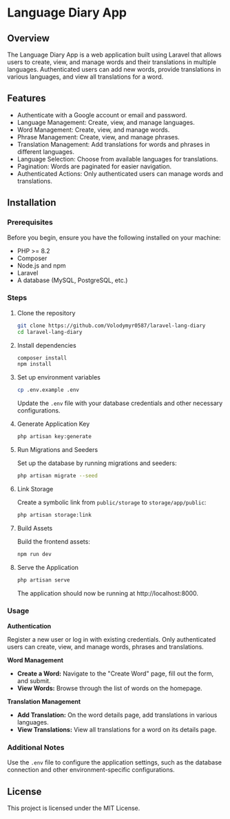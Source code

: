 # Language Diary App

## Overview

The Language Diary App is a web application built using Laravel that allows users to create, view, and manage words and their translations in multiple languages. Authenticated users can add new words, provide translations in various languages, and view all translations for a word.

## Features

- Authenticate with a Google account or email and password.
- Language Management: Create, view, and manage languages.
- Word Management: Create, view, and manage words.
- Phrase Management: Create, view, and manage phrases.
- Translation Management: Add translations for words and phrases in different languages.
- Language Selection: Choose from available languages for translations.
- Pagination: Words are paginated for easier navigation.
- Authenticated Actions: Only authenticated users can manage words and translations.

## Installation

### Prerequisites

Before you begin, ensure you have the following installed on your machine:

- PHP >= 8.2
- Composer
- Node.js and npm
- Laravel
- A database (MySQL, PostgreSQL, etc.)

### Steps

1. Clone the repository

    ```sh
    git clone https://github.com/Volodymyr0587/laravel-lang-diary
    cd laravel-lang-diary
    ```

2. Install dependencies

    ```sh
    composer install
    npm install
    ```

3. Set up environment variables

    ```sh
    cp .env.example .env
    ```

    Update the `.env` file with your database credentials and other necessary configurations.

4. Generate Application Key

    ```sh
    php artisan key:generate
    ```

5. Run Migrations and Seeders

    Set up the database by running migrations and seeders:

    ```sh
    php artisan migrate --seed
    ```

6. Link Storage

    Create a symbolic link from `public/storage` to `storage/app/public`:

    ```sh
    php artisan storage:link
    ```

7. Build Assets

    Build the frontend assets:

    ```sh
    npm run dev
    ```

8. Serve the Application

    ```sh
    php artisan serve
    ```

    The application should now be running at http://localhost:8000.

### Usage

**Authentication**

Register a new user or log in with existing credentials. Only authenticated users can create, view, and manage words, phrases and translations.

**Word Management**

- **Create a Word:** Navigate to the "Create Word" page, fill out the form, and submit.
- **View Words:** Browse through the list of words on the homepage.

**Translation Management**

- **Add Translation:** On the word details page, add translations in various languages.
- **View Translations:** View all translations for a word on its details page.

### Additional Notes

Use the `.env` file to configure the application settings, such as the database connection and other environment-specific configurations.

## License

This project is licensed under the MIT License.
